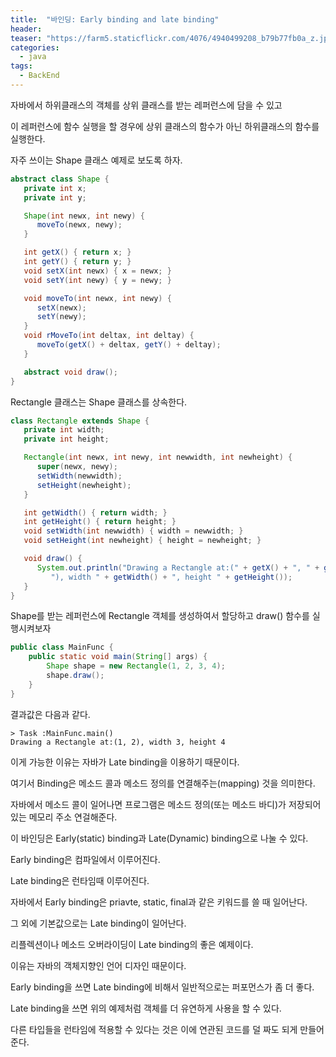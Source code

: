 ```yaml
---
title:  "바인딩: Early binding and late binding"
header:
teaser: "https://farm5.staticflickr.com/4076/4940499208_b79b77fb0a_z.jpg"
categories:
  - java
tags:
  - BackEnd
---
```


 자바에서 하위클래스의 객체를 상위 클래스를 받는 레퍼런스에 담을 수 있고

이 레퍼런스에 함수 실행을 할 경우에 상위 클래스의 함수가 아닌 하위클래스의 함수를 실행한다.

자주 쓰이는 Shape 클래스 예제로 보도록 하자.

```java
abstract class Shape {
   private int x;
   private int y;

   Shape(int newx, int newy) {
      moveTo(newx, newy);
   }

   int getX() { return x; }
   int getY() { return y; }
   void setX(int newx) { x = newx; }
   void setY(int newy) { y = newy; }

   void moveTo(int newx, int newy) {
      setX(newx);
      setY(newy);
   }
   void rMoveTo(int deltax, int deltay) {
      moveTo(getX() + deltax, getY() + deltay);
   }

   abstract void draw();
}
```

Rectangle 클래스는 Shape 클래스를 상속한다.

```java
class Rectangle extends Shape {
   private int width;
   private int height;

   Rectangle(int newx, int newy, int newwidth, int newheight) {
      super(newx, newy);
      setWidth(newwidth);
      setHeight(newheight);
   }

   int getWidth() { return width; }
   int getHeight() { return height; }
   void setWidth(int newwidth) { width = newwidth; }
   void setHeight(int newheight) { height = newheight; }

   void draw() {
      System.out.println("Drawing a Rectangle at:(" + getX() + ", " + getY() +
         "), width " + getWidth() + ", height " + getHeight());
   }
}
```

Shape를 받는 레퍼런스에 Rectangle 객체를 생성하여서 할당하고 draw() 함수를 실행시켜보자

```java
public class MainFunc {
    public static void main(String[] args) {
        Shape shape = new Rectangle(1, 2, 3, 4);
        shape.draw();
    }
}
```

결과값은 다음과 같다.

```
> Task :MainFunc.main()
Drawing a Rectangle at:(1, 2), width 3, height 4
```

이게 가능한 이유는 자바가 Late binding을 이용하기 때문이다.

여기서 Binding은 메소드 콜과 메소드 정의를 연결해주는(mapping) 것을 의미한다.

자바에서 메소드 콜이 일어나면 프로그램은 메소드 정의(또는 메소드 바디)가 저장되어있는 메모리 주소 연걸해준다.

이 바인딩은 Early(static) binding과 Late(Dynamic) binding으로 나눌 수 있다.

Early binding은 컴파일에서 이루어진다.

Late binding은 런타임때 이루어진다.

자바에서 Early binding은 priavte, static, final과 같은 키워드를 쓸 때 일어난다.

그 외에 기본값으로는 Late binding이 일어난다.

리플렉션이나 메소드 오버라이딩이 Late binding의 좋은 예제이다.

이유는 자바의 객체지향인 언어 디자인 때문이다.

Early binding을 쓰면 Late binding에 비해서 일반적으로는 퍼포먼스가 좀 더 좋다.

Late binding을 쓰면 위의 예제처럼 객체를 더 유연하게 사용을 할 수 있다.

다른 타입들을 런타임에 적용할 수 있다는 것은 이에 연관된 코드를 덜 짜도 되게 만들어준다.









